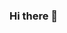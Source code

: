 ### Hi there 👋

<!--
**blitzey86/blitzey86** is a ✨ _special_ ✨ repository because its `README.md` (this file) appears on your GitHub profile.

Here are some ideas to get you started:

- 🔭 I’m currently trying to figure out when you’re finally going to ask me out.
- 🌱 I’m currently learning Java Script Algorithms & Data Structures.
- 📫 How to reach me: ...
- 😄 Pronouns: ...
- ⚡ Fun fact: ...
-->
